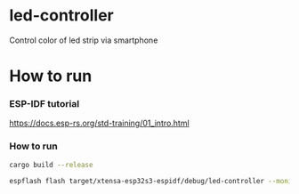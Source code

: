 # led-controller
Control color of led strip via smartphone

# How to run

### ESP-IDF tutorial
https://docs.esp-rs.org/std-training/01_intro.html

### How to run

``` Bash
cargo build --release
```

``` Bash
espflash flash target/xtensa-esp32s3-espidf/debug/led-controller --monitor
```